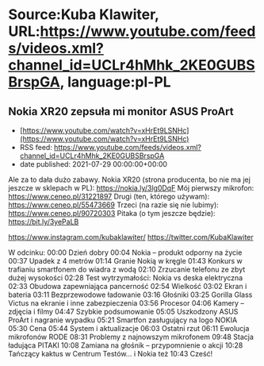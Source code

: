 # Source:Kuba Klawiter, URL:https://www.youtube.com/feeds/videos.xml?channel_id=UCLr4hMhk_2KE0GUBSBrspGA, language:pl-PL

## Nokia XR20 zepsuła mi monitor ASUS ProArt
 - [https://www.youtube.com/watch?v=xHrEt9LSNHc](https://www.youtube.com/watch?v=xHrEt9LSNHc)
 - RSS feed: https://www.youtube.com/feeds/videos.xml?channel_id=UCLr4hMhk_2KE0GUBSBrspGA
 - date published: 2021-07-29 00:00:00+00:00

Ale za to dała dużo zabawy.
Nokia XR20 (strona producenta, bo nie ma jej jeszcze w sklepach w PL): https://nokia.ly/3lg0DqF
Mój pierwszy mikrofon: https://www.ceneo.pl/31221897
Drugi (ten, którego używam): https://www.ceneo.pl/55473669
Trzeci (na razie się nie lubimy): https://www.ceneo.pl/90720303
Pitaka (o tym jeszcze będzie): https://bit.ly/3yePaLB

https://www.instagram.com/kubaklawiter/
https://twitter.com/KubaKlawiter

W odcinku:
00:00 Dzień dobry 
00:04 Nokia – produkt odporny na życie
00:37 Upadek z 4 metrów
01:14 Granie Nokią w kręgle
01:43 Konkurs w trafianiu smartfonem do wiadra z wodą
02:10 Zrzucanie telefonu ze zbyt dużej wysokości
02:28 Test wytrzymałości: Nokia vs deska elektryczna
02:33 Obudowa zapewniająca pancerność
02:54 Wielkość
03:02 Ekran i bateria
03:11 Bezprzewodowe ładowanie
03:16 Głośniki
03:25 Gorilla Glass Victus na ekranie i inne zabezpieczenia
03:56 Procesor
04:06 Kamery – zdjęcia i filmy
04:47 Szybkie podsumowanie
05:05 Uszkodzony ASUS ProArt i nagranie wypadku
05:21 Smartfon zasługujący na logo NOKIA
05:30 Cena
05:44 System i aktualizacje
06:03 Ostatni rzut
06:11 Ewolucja mikrofonów RODE
08:31 Problemy z najnowszym mikrofonem
09:48 Stacja ładująca PITAKI
10:08 Zamiana na głośnik – przypomnienie o akcji
10:28 Tańczący kaktus w Centrum Testów… i Nokia też
10:43 Cześć!

